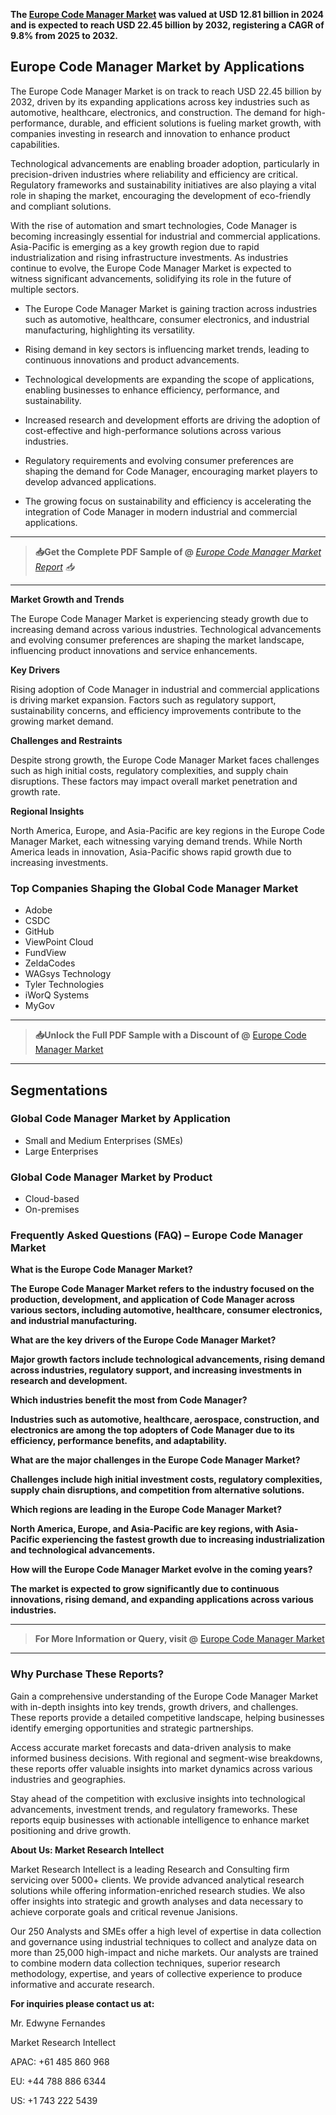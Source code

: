 <p><strong>The <a href="https://www.marketresearchintellect.com/download-sample/?rid=283026&amp;utm_source=Pulse-April-Europe&amp;utm_medium=852">Europe Code Manager Market</a> was valued at USD 12.81 billion in 2024 and is expected to reach USD 22.45 billion by 2032, registering a CAGR of 9.8% from 2025 to 2032.</strong></p><h2>Europe Code Manager Market by Applications&nbsp;</h2><p><p>The Europe Code Manager Market is on track to reach USD 22.45 billion by 2032, driven by its expanding applications across key industries such as automotive, healthcare, electronics, and construction. The demand for high-performance, durable, and efficient solutions is fueling market growth, with companies investing in research and innovation to enhance product capabilities.</p><p>Technological advancements are enabling broader adoption, particularly in precision-driven industries where reliability and efficiency are critical. Regulatory frameworks and sustainability initiatives are also playing a vital role in shaping the market, encouraging the development of eco-friendly and compliant solutions.</p><p>With the rise of automation and smart technologies, Code Manager is becoming increasingly essential for industrial and commercial applications. Asia-Pacific is emerging as a key growth region due to rapid industrialization and rising infrastructure investments. As industries continue to evolve, the Europe Code Manager Market is expected to witness significant advancements, solidifying its role in the future of multiple sectors.</p></p><ul><li><p>The Europe Code Manager Market is gaining traction across industries such as automotive, healthcare, consumer electronics, and industrial manufacturing, highlighting its versatility.</p></li><li><p>Rising demand in key sectors is influencing market trends, leading to continuous innovations and product advancements.</p></li><li><p>Technological developments are expanding the scope of applications, enabling businesses to enhance efficiency, performance, and sustainability.</p></li><li><p>Increased research and development efforts are driving the adoption of cost-effective and high-performance solutions across various industries.</p></li><li><p>Regulatory requirements and evolving consumer preferences are shaping the demand for Code Manager, encouraging market players to develop advanced applications.</p></li><li><p>The growing focus on sustainability and efficiency is accelerating the integration of Code Manager in modern industrial and commercial applications.</p></li></ul><hr /><blockquote><p><strong><span class="font-[700]">📥Get the Complete PDF Sample of @ </span></strong><em><span class="font-[700]"><a href="https://www.marketresearchintellect.com/download-sample/?rid=283026&amp;utm_source=Pulse-April-Europe&amp;utm_medium=852" target="_blank" data-tracking-control-name="article-ssr-frontend-pulse_little-text-block" data-tracking-will-navigate="" data-test-link="">Europe Code Manager Market Report</a>&nbsp;📥</span></em></p></blockquote><hr /><p class="" data-start="77" data-end="360"><strong data-start="77" data-end="105">Market Growth and Trends</strong></p><p class="" data-start="77" data-end="360">The Europe Code Manager Market is experiencing steady growth due to increasing demand across various industries. Technological advancements and evolving consumer preferences are shaping the market landscape, influencing product innovations and service enhancements.</p><p class="" data-start="362" data-end="606"><strong data-start="362" data-end="377">Key Drivers</strong></p><p class="" data-start="362" data-end="606">Rising adoption of Code Manager in industrial and commercial applications is driving market expansion. Factors such as regulatory support, sustainability concerns, and efficiency improvements contribute to the growing market demand.</p><p class="" data-start="608" data-end="849"><strong data-start="608" data-end="637">Challenges and Restraints</strong></p><p class="" data-start="608" data-end="849">Despite strong growth, the Europe Code Manager Market faces challenges such as high initial costs, regulatory complexities, and supply chain disruptions. These factors may impact overall market penetration and growth rate.</p><p class="" data-start="851" data-end="1095"><strong data-start="851" data-end="872">Regional Insights</strong></p><p class="" data-start="851" data-end="1095">North America, Europe, and Asia-Pacific are key regions in the Europe Code Manager Market, each witnessing varying demand trends. While North America leads in innovation, Asia-Pacific shows rapid growth due to increasing investments.</p><p><h3>Top Companies Shaping the Global Code Manager Market </h3><ul><li>Adobe</li><li>CSDC</li><li>GitHub</li><li>ViewPoint Cloud</li><li>FundView</li><li>ZeldaCodes</li><li>WAGsys Technology</li><li>Tyler Technologies</li><li>iWorQ Systems</li><li>MyGov</li></ul></p><hr /><blockquote><p><strong>📥Unlock the Full PDF Sample with a Discount of @</strong> <a href="https://www.marketresearchintellect.com/ask-for-discount/?rid=283026&amp;utm_source=Pulse-April-Europe&amp;utm_medium=852">Europe Code Manager Market</a></p></blockquote><hr /><p><h2>Segmentations</h2><h3>Global Code Manager Market by Application</h3><ul><li>Small and Medium Enterprises (SMEs)</li><li>Large Enterprises</li></ul><h3>Global Code Manager Market by Product</h3><ul><li>Cloud-based</li><li>On-premises</li></ul></p><h3><strong>Frequently Asked Questions (FAQ) &ndash; Europe Code Manager Market</strong></h3><p><strong>What is the Europe Code Manager Market?</strong></p><p><strong>The Europe Code Manager Market refers to the industry focused on the production, development, and application of Code Manager across various sectors, including automotive, healthcare, consumer electronics, and industrial manufacturing.</strong></p><p><strong>What are the key drivers of the Europe Code Manager Market?</strong></p><p><strong>Major growth factors include technological advancements, rising demand across industries, regulatory support, and increasing investments in research and development.</strong></p><p><strong>Which industries benefit the most from Code Manager?</strong></p><p><strong>Industries such as automotive, healthcare, aerospace, construction, and electronics are among the top adopters of Code Manager due to its efficiency, performance benefits, and adaptability.</strong></p><p><strong>What are the major challenges in the Europe Code Manager Market?</strong></p><p><strong>Challenges include high initial investment costs, regulatory complexities, supply chain disruptions, and competition from alternative solutions.</strong></p><p><strong>Which regions are leading in the Europe Code Manager Market?</strong></p><p><strong>North America, Europe, and Asia-Pacific are key regions, with Asia-Pacific experiencing the fastest growth due to increasing industrialization and technological advancements.</strong></p><p><strong>How will the Europe Code Manager Market evolve in the coming years?</strong></p><p><strong>The market is expected to grow significantly due to continuous innovations, rising demand, and expanding applications across various industries.</strong></p><hr /><blockquote><p><span class="font-[700]"><strong>For More Information or Query, visit&nbsp;@</strong>&nbsp;</span><span class="font-[700]"><a href="https://www.marketresearchintellect.com/product/global-code-manager-market-size-and-forecast/?utm_source=Linkedin&utm_medium=852" target="_blank" data-tracking-control-name="article-ssr-frontend-pulse_little-text-block" data-tracking-will-navigate="" data-test-link="">Europe Code Manager Market</a></span></p></blockquote><hr /><h3><strong data-start="0" data-end="31">Why Purchase These Reports?</strong></h3><p class="" data-start="35" data-end="297">Gain a comprehensive understanding of the Europe Code Manager Market with in-depth insights into key trends, growth drivers, and challenges. These reports provide a detailed competitive landscape, helping businesses identify emerging opportunities and strategic partnerships.</p><p class="" data-start="299" data-end="540">Access accurate market forecasts and data-driven analysis to make informed business decisions. With regional and segment-wise breakdowns, these reports offer valuable insights into market dynamics across various industries and geographies.</p><p class="" data-start="542" data-end="784">Stay ahead of the competition with exclusive insights into technological advancements, investment trends, and regulatory frameworks. These reports equip businesses with actionable intelligence to enhance market positioning and drive growth.</p><p><strong><span class="font-[700]">About Us: Market Research Intellect</span></strong></p><p><span class="">Market Research Intellect is a leading Research and Consulting firm servicing over 5000+ clients. We provide advanced analytical research solutions while offering information-enriched research studies.&nbsp;</span>We also offer insights into strategic and growth analyses and data necessary to achieve corporate goals and critical revenue Janisions.</p><p><span class="">Our 250 Analysts and SMEs offer a high level of expertise in data collection and governance using industrial techniques to collect and analyze data on more than 25,000 high-impact and niche markets. Our analysts are trained to combine modern data collection techniques, superior research methodology, expertise, and years of collective experience to produce informative and accurate research.</span></p><p><strong>For inquiries please contact us at:</strong></p><p>Mr. Edwyne Fernandes</p><p>Market Research Intellect</p><p>APAC: +61 485 860 968</p><p>EU: +44 788 886 6344</p><p>US: +1 743 222 5439</p>